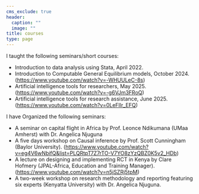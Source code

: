 ```yaml
---
cms_exclude: true
header:
  caption: ""
  image: ""
title: courses
type: page
---
```


I taught the following seminars/short courses:

* Introduction to data analysis using Stata, April 2022.
* Introduction to Computable General Equilibrium models, October 2024. (https://www.youtube.com/watch?v=-WHUULeC-8s)
* Artificial intelligence tools for researchers, May 2025. (https://www.youtube.com/watch?v=-g6VJm3FRoQ)
* Artificial intelligence tools for research assistance, June 2025. (https://www.youtube.com/watch?v=0LeFIlr_EFQ)

I have Organized the following seminars:

* A seminar on capital flight in Africa by Prof. Leonce Ndikumana (UMaa Amherst) with Dr. Angelica Njuguna
* A five days workshop on Causal inference by Prof. Scott Cunningham (Baylor University). (https://www.youtube.com/watch?v=eg4V6wNbifQ&list=PLQRtpT7Z7rTO-V7YO8zYzQBZ0K5v2_HDb)
* A lecture on designing and implementing RCT in Kenya by Clare Hofmery (JPAL-Africa, Education and Training Manager). (https://www.youtube.com/watch?v=n5jSZRj5tpM)
* A two-week workshop on research methodology and reporting featuring six experts (Kenyatta University) with Dr. Angelica Njuguna.